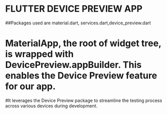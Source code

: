 # FLUTTER DEVICE PREVIEW APP

##Packages used are material.dart, services.dart,device_preview.dart

# MaterialApp, the root of  widget tree, is wrapped with DevicePreview.appBuilder. This enables the Device Preview feature for our app.

#It leverages the Device Preview package to streamline the testing process across various devices during development.
